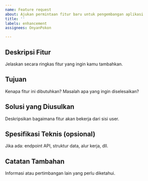 ```yaml
---
name: Feature request
about: Ajukan permintaan fitur baru untuk pengembangan aplikasi
title: ''
labels: enhancement
assignees: OnyanPokon

---
```


## Deskripsi Fitur

Jelaskan secara ringkas fitur yang ingin kamu tambahkan.

## Tujuan

Kenapa fitur ini dibutuhkan? Masalah apa yang ingin diselesaikan?

## Solusi yang Diusulkan

Deskripsikan bagaimana fitur akan bekerja dari sisi user.

## Spesifikasi Teknis (opsional)

Jika ada: endpoint API, struktur data, alur kerja, dll.

## Catatan Tambahan

Informasi atau pertimbangan lain yang perlu diketahui.

